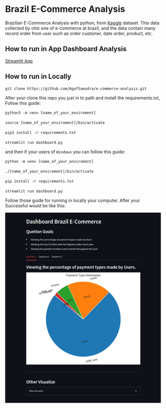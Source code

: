 # Brazil E-Commerce Analysis

Brazilian E-Commerce Analysis with python, from [Kaggle](https://www.kaggle.com/datasets/olistbr/brazilian-ecommerce) dataset. This data collected by olist one of e-commerce at brazil, and the data contain many record order from user such as order customer, date order, product, etc.

## How to run in App Dashboard Analysis

[Streamlit App](https://ecommerce-dashboard-brazilian.streamlit.app/)

## How to run in Locally

```
git clone https://github.com/AgufSamudra/e-commerce-analysis.git
```

After your clone this repo you just in to path and install the requirements.txt, Follow this guide:

```
python3 -m venv [name_of_your_enviroment]

source [name_of_your_enviroment]/bin/activate

pip3 install -r requirements.txt

streamlit run dashboard.py
```

and then if your users of `Windows` you can follow this guide:

```
python -m venv [name_of_your_enviroment]

./[name_of_your_enviroment]/bin/activate

pip install -r requirements.txt

streamlit run dashboard.py
```


Follow those guide for running in locally your computer. After your Successful would be like this:

![Dashboard](https://raw.githubusercontent.com/AgufSamudra/e-commerce-analysis/main/image/dasboard.png)








